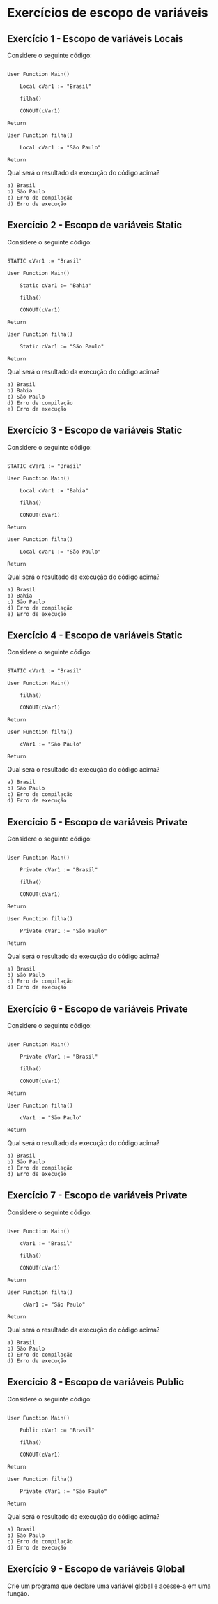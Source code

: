 # Exercícios de escopo de variáveis

## Exercício 1 - Escopo de variáveis Locais

Considere o seguinte código:

```advpl

User Function Main()

    Local cVar1 := "Brasil"
    
    filha()

    CONOUT(cVar1)

Return

User Function filha()

    Local cVar1 := "São Paulo"

Return

```

Qual será o resultado da execução do código acima?

    a) Brasil
    b) São Paulo
    c) Erro de compilação
    d) Erro de execução

## Exercício 2 - Escopo de variáveis Static 

Considere o seguinte código:

```advpl

STATIC cVar1 := "Brasil"

User Function Main()

    Static cVar1 := "Bahia"
    
    filha()

    CONOUT(cVar1)

Return

User Function filha()

    Static cVar1 := "São Paulo"

Return

```

Qual será o resultado da execução do código acima?

    a) Brasil
    b) Bahia
    c) São Paulo
    d) Erro de compilação
    e) Erro de execução

## Exercício 3 - Escopo de variáveis Static

Considere o seguinte código:

```advpl

STATIC cVar1 := "Brasil"

User Function Main()

    Local cVar1 := "Bahia"
    
    filha()

    CONOUT(cVar1)

Return

User Function filha()

    Local cVar1 := "São Paulo"

Return

```

Qual será o resultado da execução do código acima?

    a) Brasil
    b) Bahia
    c) São Paulo
    d) Erro de compilação
    e) Erro de execução

## Exercício 4 - Escopo de variáveis Static

Considere o seguinte código:

```advpl

STATIC cVar1 := "Brasil"

User Function Main()   
    
    filha()

    CONOUT(cVar1)

Return

User Function filha()

    cVar1 := "São Paulo"

Return

```

Qual será o resultado da execução do código acima?

    a) Brasil
    b) São Paulo
    c) Erro de compilação
    d) Erro de execução

## Exercício 5 - Escopo de variáveis Private

Considere o seguinte código:

```advpl

User Function Main()

    Private cVar1 := "Brasil"
    
    filha()

    CONOUT(cVar1)

Return

User Function filha()

    Private cVar1 := "São Paulo"

Return

```

Qual será o resultado da execução do código acima?

    a) Brasil
    b) São Paulo
    c) Erro de compilação
    d) Erro de execução

## Exercício 6 - Escopo de variáveis Private

Considere o seguinte código:

```advpl

User Function Main()

    Private cVar1 := "Brasil"
    
    filha()

    CONOUT(cVar1)

Return

User Function filha()

    cVar1 := "São Paulo"

Return

```

Qual será o resultado da execução do código acima?

    a) Brasil
    b) São Paulo
    c) Erro de compilação
    d) Erro de execução

## Exercício 7 - Escopo de variáveis Private

Considere o seguinte código:

```advpl

User Function Main()

    cVar1 := "Brasil"
    
    filha()

    CONOUT(cVar1)

Return

User Function filha()

     cVar1 := "São Paulo"

Return

```

Qual será o resultado da execução do código acima?

    a) Brasil
    b) São Paulo
    c) Erro de compilação
    d) Erro de execução

## Exercício 8 - Escopo de variáveis Public

Considere o seguinte código:

```advpl

User Function Main()

    Public cVar1 := "Brasil"
    
    filha()

    CONOUT(cVar1)

Return

User Function filha()

    Private cVar1 := "São Paulo"

Return

```

Qual será o resultado da execução do código acima?

    a) Brasil
    b) São Paulo
    c) Erro de compilação
    d) Erro de execução

## Exercício 9 - Escopo de variáveis Global

Crie um programa que declare uma variável global e acesse-a em uma função.

